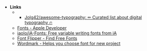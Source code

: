- **Links**
	- - [Jolg42/awesome-typography: ✏︎ Curated list about digital typography 🔥](https://github.com/Jolg42/awesome-typography)
	- [Fonts - Apple Developer](https://developer.apple.com/fonts/)
	- [iaolo/iA-Fonts: Free variable writing fonts from iA](https://github.com/iaolo/iA-Fonts)
	- [Font Flipper - Find Free Fonts](https://fontflipper.com/upload)
	- [Wordmark - Helps you choose font for new project](https://wordmark.it)